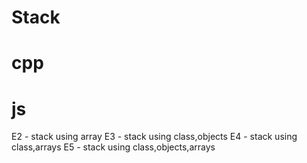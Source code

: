 # Stack

# cpp

# js
E2 - stack using array
E3 - stack using class,objects
E4 - stack using class,arrays
E5 - stack using class,objects,arrays